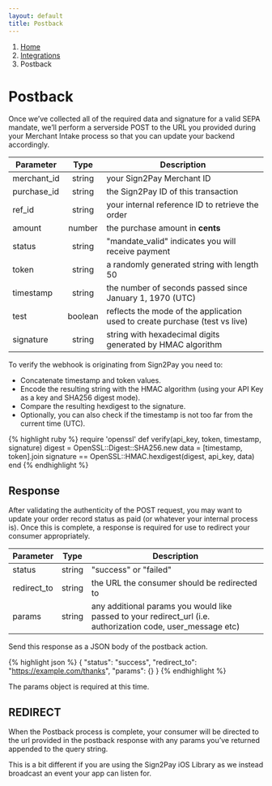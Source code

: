 ```yaml
---
layout: default
title: Postback
---
```


<ol class="breadcrumb">
  <li><a href="/">Home</a></li>
  <li><a href="/integrations/index.html">Integrations</a></li>
  <li>Postback</li>
</ol>

# Postback

Once we’ve collected all of the required data and signature for a valid SEPA mandate, we’ll perform a serverside POST to the URL you provided during your Merchant Intake process so that you can update your backend accordingly.

| Parameter         | Type            | Description                         |
| ----------------- |:---------------:| ------------------------------------|
| merchant_id       | string          | your Sign2Pay Merchant ID
| purchase_id       | string          | the Sign2Pay ID of this transaction
| ref_id            | string          | your internal reference ID to retrieve the order
| amount            | number          | the purchase amount in **cents**
| status            | string          | "mandate_valid" indicates you will receive payment
| token             | string          | a randomly generated string with length 50
| timestamp         | string          | the number of seconds passed since January 1, 1970 (UTC)
| test              | boolean         | reflects the mode of the application used to create purchase (test vs live)
| signature         | string          | string with hexadecimal digits generated by HMAC algorithm

To verify the webhook is originating from Sign2Pay you need to:

* Concatenate timestamp and token values.
* Encode the resulting string with the HMAC algorithm (using your API Key as a key and SHA256 digest mode).
* Compare the resulting hexdigest to the signature.
* Optionally, you can also check if the timestamp is not too far from the current time (UTC).

{% highlight ruby %}
require 'openssl'
def verify(api_key, token, timestamp, signature)
  digest = OpenSSL::Digest::SHA256.new
  data = [timestamp, token].join
  signature == OpenSSL::HMAC.hexdigest(digest, api_key, data)
end
{% endhighlight %}

## Response

After validating the authenticity of the POST request, you may want to update your order record status as paid (or whatever your internal process is). Once this is complete, a response is required for use to redirect your consumer appropriately.

| Parameter         | Type            | Description                         |
| ----------------- |:---------------:| ------------------------------------|
| status       | string          | "success" or "failed"
| redirect_to       | string          | the URL the consumer should be redirected to
| params            | string          | any additional params you would like passed to your redirect_url (i.e. authorization code, user_message etc)

Send this response as a JSON body of the postback action.

{% highlight json %}
{
    "status": "success",
    "redirect_to": "https://example.com/thanks",
    "params": {}
}
{% endhighlight %}

The params object is required at this time.

## REDIRECT

When the Postback process is complete, your consumer will be directed to the url provided in the postback response with any params you’ve returned appended to the query string.

This is a bit different if you are using the Sign2Pay iOS Library as we instead broadcast an event your app can listen for.
